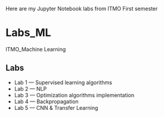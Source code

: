 Here are my Jupyter Notebook labs from ITMO First semester
# Labs_ML
ITMO_Machine Learning
## Labs

- Lab 1 — Supervised learning algorithms
- Lab 2 — NLP
- Lab 3 — Optimization algorithms implementation
- Lab 4 — Backpropagation
- Lab 5 — CNN & Transfer Learning
